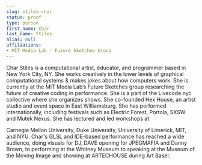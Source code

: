 ```yaml
---
slug: stiles-char
status: proof
type: person
first_name: Char
last_name: Stiles
alias: null
affiliations:
- MIT Media Lab - Future Sketches Group
---
```


Char Stiles is a computational artist, educator, and programmer based in New York City, NY. She works
creatively in the lower levels of graphical computational systems & makes jokes about how computers work.
She is currently at the MIT Media Labʼs Future Sketches group researching the future of creative coding in
performance. She is a part of the Livecode.nyc collective where she organizes shows. She co-founded Hex
House, an artist studio and event space in East Williamsburg. She has performed internationally, including
festivals such as Electric Forest, Portola, SXSW and Mutek Nexus. She has lectured and led workshops at

Carnegie Mellon University, Duke University, University of Limerick, MIT, and NYU. Char's GLSL and IDE-based 
performance has reached a wide audience, doing visuals for DJ_DAVE opening for JPEGMAFIA and Danny Brown, 
to performing at the Whitney Museum to speaking at the Museum of the Moving Image and
showing at ARTECHOUSE during Art Basel.

